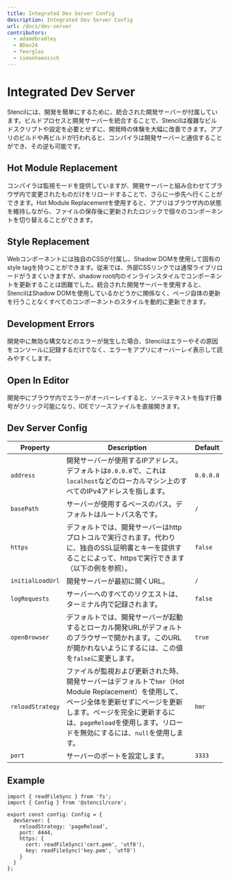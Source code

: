 ```yaml
---
title: Integrated Dev Server Config
description: Integrated Dev Server Config
url: /docs/dev-server
contributors:
  - adamdbradley
  - BDav24
  - feerglas
  - simonhaenisch
---
```


# Integrated Dev Server

Stencilには、開発を簡単にするために、統合された開発サーバーが付属しています。ビルドプロセスと開発サーバーを統合することで、Stencilは複雑なビルドスクリプトや設定を必要とせずに、開発時の体験を大幅に改善できます。アプリのビルドや再ビルドが行われると、コンパイラは開発サーバーと通信することができ、その逆も可能です。


## Hot Module Replacement

コンパイラは監視モードを提供していますが、開発サーバーと組み合わせてブラウザ内で変更されたものだけをリロードすることで、さらに一歩先へ行くことができます。Hot Module Replacementを使用すると、アプリはブラウザ内の状態を維持しながら、ファイルの保存後に更新されたロジックで個々のコンポーネントを切り替えることができます。


## Style Replacement

Webコンポーネントには独自のCSSが付属し、Shadow DOMを使用して固有のstyle tagを持つことができます。従来では、外部CSSリンクでは通常ライブリロードがうまくいきますが、shadow root内のインラインスタイルでコンポーネントを更新することは困難でした。統合された開発サーバーを使用すると、StencilはShadow DOMを使用しているかどうかに関係なく、ページ自体の更新を行うことなくすべてのコンポーネントのスタイルを動的に更新できます。


## Development Errors

開発中に無効な構文などのエラーが発生した場合、Stencilはエラーやその原因をコンソールに記録するだけでなく、エラーをアプリにオーバーレイ表示して読みやすくします。


## Open In Editor

開発中にブラウザ内でエラーがオーバーレイすると、ソーステキストを指す行番号がクリック可能になり、IDEでソースファイルを直接開きます。


## Dev Server Config

| Property         | Description                                                                                                                                                                                                                                                                                                                                                                                                                                                                                         | Default |
|------------------|----------------------------------------------------------------------------------------------------------------------------------------------------------------------|---------|
| `address`        | 開発サーバーが使用するIPアドレス。デフォルトは`0.0.0.0`で、これは`localhost`などのローカルマシン上のすべてのIPv4アドレスを指します。 | `0.0.0.0` |
| `basePath`       | サーバーが使用するベースのパス。デフォルトはルートパス名です。 | `/` |
| `https`          | デフォルトでは、開発サーバーはhttpプロトコルで実行されます。代わりに、独自のSSL証明書とキーを提供することによって、httpsで実行できます（以下の例を参照）。 | `false` |
| `initialLoadUrl` | 開発サーバーが最初に開くURL。 | `/` |
| `logRequests`    | サーバーへのすべてのリクエストは、ターミナル内で記録されます。 | `false` |
| `openBrowser`    | デフォルトでは、開発サーバーが起動するとローカル開発URLがデフォルトのブラウザーで開かれます。このURLが開かれないようにするには、この値を`false`に変更します。  | `true`  |
| `reloadStrategy` | ファイルが監視および更新された時、開発サーバーはデフォルトで`hmr`（Hot Module Replacement）を使用して、ページ全体を更新せずにページを更新します。ページを完全に更新するには、`pageReload`を使用します。リロードを無効にするには、`null`を使用します。 | `hmr` |
| `port`           | サーバーのポートを設定します。 | `3333` |


## Example

```tsx
import { readFileSync } from 'fs';
import { Config } from '@stencil/core';

export const config: Config = {
  devServer: {
    reloadStrategy: 'pageReload',
    port: 4444,
    https: {
      cert: readFileSync('cert.pem', 'utf8'),
      key: readFileSync('key.pem', 'utf8')
    }
  }
};
```
